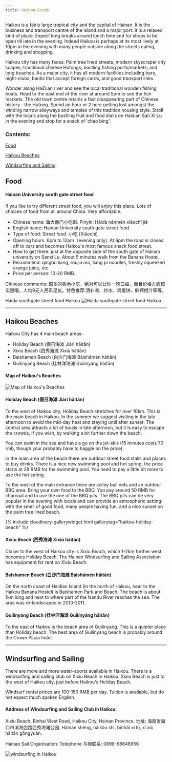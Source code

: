 ```yaml
---
title: Haikou Guide
---
```


Haikou is a fairly large tropical city and the capital of Hainan. It is the business and transport centre of the island and a major port. It is a relaxed kind of place. Expect long breaks around lunch time and for shops to be open till late in the evening. Indeed Haikou is perhaps at its most lively at 10pm in the evening with many people outside along the streets eating, drinking and shopping.

Haikou city has many faces: Palm tree lined streets; modern skyscraper city scapes; traditional chinese Hutongs; bustling fishing ports/markets; and long beaches. As a major city, it has all modern facilities including bars, night-clubs, banks that accept foreign cards, and good transport links.

Wonder along HaiDian river and see the local traditional wooden fishing boats. Head to the east end of the river at around 5pm to see the fish markets. The old town centre retains a fast disappearing part of Chinese history - the Hutong. Spend an hour or 2 here getting lost amongst the winding narrow alleyways and temples of this tradition housing style. Stroll with the locals along the bustling fruit and food stalls on Haidian San Xi Lu in the evening and stop for a snack of 'chao bing'.

### Contents:

[Food](#food)

[Haikou Beaches](#haikou-beaches)

[Windsurfing and Sailing](#windsurfing-and-sailing)


## Food

#### Hainan University south gate street food 

If you like to try different street food, you will enjoy this place. Lots of choices of food from all around China. Very affordable.

- Chinese name: 海大南门小吃街. Pinyin: Hǎidà nánmén xiǎochī jiē
- English name: Hainan University south gate street food
- Type of food: Street food. 小吃 (Xiǎochī)
- Opening hours: 6pm to 12pm（evening only). At 6pm the road is closed off to cars and becomes Haikou's most famous snack food street.
- How to get there: just at the opposite side of the south gate of Hainan university on Sanxi Lu. About 5 minutes walk from the Banana Hostel.
- Recommend: qingbu liang, roujia mo, liang pi noodles, freshly squeezed orange juice, etc.
- Price per person: 10-20 RMB.

Chinese comments: 超多的各地小吃，绝对可以让你一饱口福，而且价格方面超实惠哦，人均9元人民币足矣。特色推荐:清补凉、炒冰、鸡蛋饼、鲜榨橙汁等等。

Haida southgate street food Haikou
![Haida southgate street food Haikou](https://res.cloudinary.com/dfjb9p5ri/image/upload/v1617952959/haikou/Haida_20southgate_20street_20food_20Haikou_io1wvk.jpg)


--------

## Haikou Beaches

Haikou City has 4 main beach areas:

- Holiday Beach (假日海滩 Jiàrì hǎitān)
- Xixiu Beach (西秀海滩 Xixiù hǎitān)
- Baishamen Beach (白沙门海滩 Báishāmén hǎitān)
- Guilinyang Beach (桂林洋海滩 Guìlínyáng hǎitān)

#### Map of Haikou's Beaches

![Map of Haikou's Beaches](https://res.cloudinary.com/dfjb9p5ri/image/upload/v1617951418/haikou/beaches/map-haikou-beaches_sg0rwj.png)

#### Holiday Beach (假日海滩 Jiàrì hǎitān)

To the west of Haikou city, Holiday Beach stretches for over 10km. This is the main beach in Haikou. In the summer we suggest visiting in the late afternoon to avoid the mid-day heat and staying until after sunset. The central area attracts a lot of locals in late afternoon, but it is easy to escape the crowds, if you wish, by walking a bit further down the beach.

You can swim in the sea and have a go on the jet-skis (15 minutes costs 70 rmb, though your probably have to haggle on the price).

In the main area of the beach there are outdoor street food stalls and places to buy drinks. There is a nice new swimming pool and hot spring, the price starts at 28 RMB for the swimming pool. You need to pay a little bit more to use the hot spring.

To the west of the main entrance there are volley ball nets and an outdoor BBQ area. Bring your own food to the BBQ. You pay around 50 RMB for charcoal and to use the one of the BBQ pits. The BBQ pits can be very popular in the evening with locals and can provide an atmospheric setting: with the smell of good food, many people having fun, and a nice sunset on the palm tree lined beach.

{% include cloudinary-gallerywidget.html gallerytag="haikou-holiday-beach" %}

#### Xixiu Beach (西秀海滩 Xixiù hǎitān)

Closer to the west of Haikou city is Xixiu Beach, which 1-2km further west becomes Holiday Beach. The Hainan Windsurfing and Sailing Association has equipment for rent on Xixiu Beach.

#### Baishamen Beach (白沙门海滩 Báishāmén hǎitān)

On the north coast of Haidian Island (in the north of Haikou, near to the Haikou Banana Hostel) is Baishamen Park and Beach. The beach is about 1km long and next to where part of the Nandu River reaches the sea. The area was re-landscaped in 2010-2011.



<div id="haikou-baishamen-beach" style="max-width:80%;margin:auto"></div>
<script type="text/javascript">const myGallery2= cloudinary.galleryWidget({ 
        "container": "#haikou-baishamen-beach", 
        "cloudName": "dfjb9p5ri",
        "displayProps": {
                "mode": "expanded",
                "columns": 3},
        "mediaAssets": [{tag: "haikou-baishamen-beach" }],
        "zoomProps": {"type": "popup","trigger": "click"}
        }); 
        myGallery.render(); 
</script>

#### Guilinyang Beach (桂林洋海滩 Guìlínyáng hǎitān)

To the east of Haikou is the beach area of Guilinyang. This is a quieter place than Holiday beach. The best area of Guilinyang beach is probably around the Crown Plaza hotel.

--------

## Windsurfing and Sailing

There are more and more water-sports available in Haikou. There is a windsurfing and sailing club on Xixiu Beach in Haikou. Xixiu Beach is just to the west of Haikou city, just before Haikou's Holiday Beach.

Windsurf rental prices are 100-150 RMB per day. Tuition is available, but do not expect much spoken English.

#### Address of Windsurfing and Sailing Club in Haikou:

Xixiu Beach, Binhai West Road, Haikou City, Hainan Province.
地址: 海南省海口市滨海西路西秀海滩公园. Hǎinán shěng, hǎikǒu shì, bīnhǎi xi lù, xī xiù hǎitān gōngyuán.

Hainan Sail Organisation:
Telephone 与我联系: 0898-68648956

![windsurfing in Haikou](https://res.cloudinary.com/dfjb9p5ri/image/upload/v1617950297/haikou/windsurfing-Haikou_anbozu.jpg)
